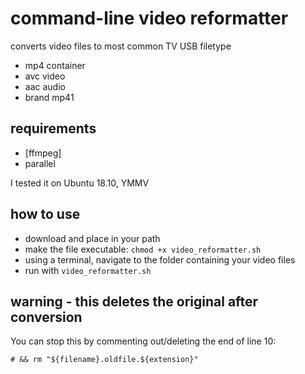 # command-line video reformatter

converts video files to most common TV USB filetype

* mp4 container
* avc video
* aac audio
* brand mp41

## requirements

* [ffmpeg]
* parallel

I tested it on Ubuntu 18.10, YMMV

## how to use

* download and place in your path
* make the file executable: `chmod +x video_reformatter.sh`
* using a terminal, navigate to the folder containing your video files
* run with `video_reformatter.sh`

## warning - this deletes the original after conversion

You can stop this by commenting out/deleting the end of line 10:

`# && rm "${filename}.oldfile.${extension}"`
